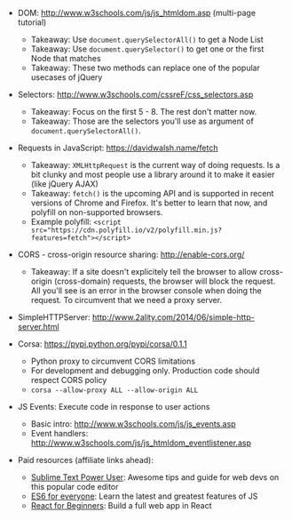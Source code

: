- DOM: http://www.w3schools.com/js/js_htmldom.asp (multi-page tutorial)
	- Takeaway: Use `document.querySelectorAll()` to get a Node List
	- Takeaway: Use `document.querySelector()` to get one or the first Node that matches
	- Takeaway: These two methods can replace one of the popular usecases of jQuery

- Selectors: http://www.w3schools.com/cssreF/css_selectors.asp
	- Takeaway: Focus on the first 5 - 8. The rest don't matter now.
	- Takeaway: Those are the selectors you'll use as argument of `document.querySelectorAll()`.

- Requests in JavaScript: https://davidwalsh.name/fetch
	- Takeaway: `XMLHttpRequest` is the current way of doing requests. Is a bit clunky and most people use a library around it to make it easier (like jQuery AJAX)
	- Takeaway: `fetch()` is the upcoming API and is supported in recent versions of Chrome and Firefox. It's better to learn that now, and polyfill on non-supported browsers.
	- Example polyfill: `<script src="https://cdn.polyfill.io/v2/polyfill.min.js?features=fetch"></script>`

- CORS - cross-origin resource sharing: http://enable-cors.org/
	- Takeaway: If a site doesn't explicitely tell the browser to allow cross-origin (cross-domain) requests, the browser will block the request. All you'll see is an error in the browser console when doing the request. To circumvent that we need a proxy server.

- SimpleHTTPServer: http://www.2ality.com/2014/06/simple-http-server.html

- Corsa: https://pypi.python.org/pypi/corsa/0.1.1
	- Python proxy to circumvent CORS limitations
	- For development and debugging only. Production code should respect CORS policy
	- `corsa --allow-proxy ALL --allow-origin ALL`

- JS Events: Execute code in response to user actions
	- Basic intro: http://www.w3schools.com/js/js_events.asp
	- Event handlers: http://www.w3schools.com/js/js_htmldom_eventlistener.asp

- Paid resources (affiliate links ahead):
	- [Sublime Text Power User]: Awesome tips and guide for web devs on this popular code editor
	- [ES6 for everyone]: Learn the latest and greatest features of JS
	- [React for Beginners]: Build a full web app in React

[Sublime Text Power User]: https://SublimeTextBook.com/friend/JERIVAS
[ES6 for everyone]: https://ES6.io/friend/JERIVAS
[React for Beginners]: https://ReactForBeginners.com/friend/JERIVAS
